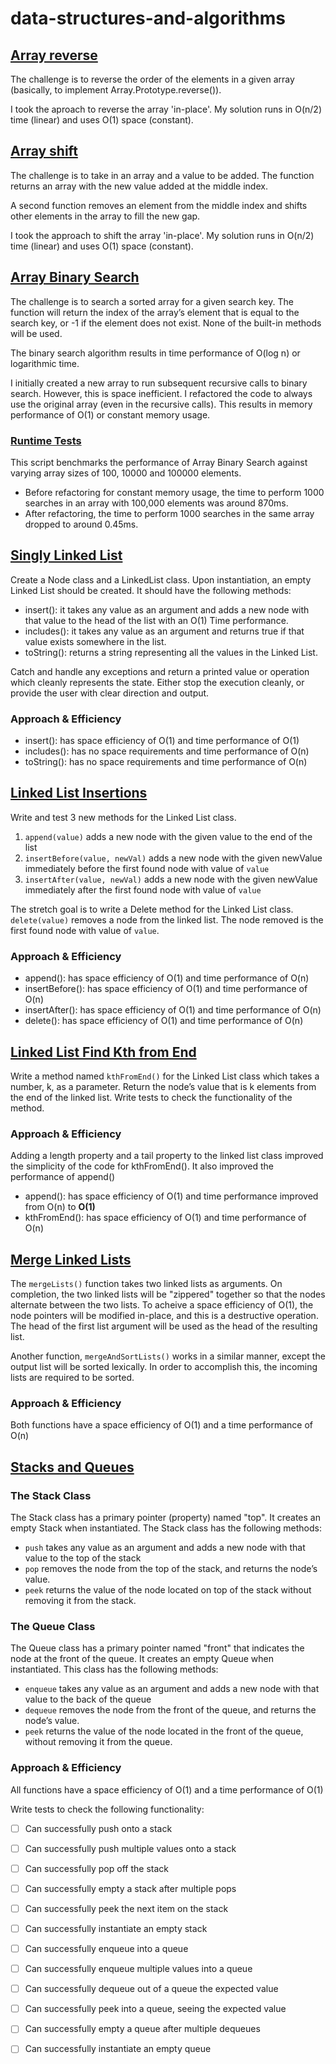 # data-structures-and-algorithms

## [Array reverse](challenges/arrayReverse/array-reverse.js)

The challenge is to reverse the order of the elements in a given array (basically, to implement Array.Prototype.reverse()).

I took the aproach to reverse the array 'in-place'. My solution runs in O(n/2) time (linear) and uses O(1) space (constant).

## [Array shift](challenges/arrayShift/array-shift.js)

The challenge is to take in an array and a value to be added. The function returns an array with the new value added at the middle index.

A second function removes an element from the middle index and shifts other elements in the array to fill the new gap.

I took the approach to shift the array 'in-place'. My solution runs in O(n/2) time (linear) and uses O(1) space (constant).

## [Array Binary Search](challenges/arrayBinarySearch/array-binary-search.js)

The challenge is to search a sorted array for a given search key. The function will return the index of the array’s element that is equal to the search key, or -1 if the element does not exist. None of the built-in methods will be used. 

The binary search algorithm results in time performance of O(log n) or logarithmic time.

I initially created a new array to run subsequent recursive calls to binary search. However, this is space inefficient. I refactored the code to always use the original array (even in the recursive calls). This results in memory performance of O(1) or constant memory usage.

### [Runtime Tests](index.js)

This script benchmarks the performance of Array Binary Search against varying array sizes of 100, 10000 and 100000 elements.

* Before refactoring for constant memory usage, the time to perform 1000 searches in an array with 100,000 elements was around 870ms. 
* After refactoring, the time to perform 1000 searches in the same array dropped to around 0.45ms. 

## [Singly Linked List](challenges/linkedList/linked-list.js)

Create a Node class and a LinkedList class. Upon instantiation, an empty Linked List should be created. It should have the following methods:
- insert(): it takes any value as an argument and adds a new node with that value to the head of the list with an O(1) Time performance.
- includes(): it takes any value as an argument and returns true if that value exists somewhere in the list.
- toString(): returns a string representing all the values in the Linked List.

Catch and handle any exceptions and return a printed value or operation which cleanly represents the state. Either stop the execution cleanly, or provide the user with clear direction and output.

### Approach & Efficiency

- insert(): has space efficiency of O(1) and time performance of O(1)
- includes(): has no space requirements and time performance of O(n)
- toString(): has no space requirements and time performance of O(n)


## [Linked List Insertions](challenges/linkedList/linked-list.js)

Write and test 3 new methods for the Linked List class. 
1. `append(value)` adds a new node with the given value to the end of the list
1. `insertBefore(value, newVal)` adds a new node with the given newValue immediately before the first found node with value of `value`
1. `insertAfter(value, newVal)` adds a new node with the given newValue immediately after the first found node with value of `value`

The stretch goal is to write a Delete method for the Linked List class. `delete(value)` removes a node from the linked list. The node removed is the first found node with value of `value`.

### Approach & Efficiency

- append(): has space efficiency of O(1) and time performance of O(n)
- insertBefore(): has space efficiency of O(1) and time performance of O(n)
- insertAfter(): has space efficiency of O(1) and time performance of O(n)
- delete(): has space efficiency of O(1) and time performance of O(n)


## [Linked List Find Kth from End](challenges/linkedList/linked-list.js)

Write a method named `kthFromEnd()` for the Linked List class which takes a number, k, as a parameter. Return the node’s value that is k elements from the end of the linked list. Write tests to check the functionality of the method.

### Approach & Efficiency

Adding a length property and a tail property to the linked list class improved the simplicity of the code for kthFromEnd(). It also improved the performance of append()
- append(): has space efficiency of O(1) and time performance improved from O(n) to **O(1)**
- kthFromEnd(): has space efficiency of O(1) and time performance of O(n)

## [Merge Linked Lists](challenges/linkedList/llMerge.js)

The `mergeLists()` function takes two linked lists as arguments. On completion, the two linked lists will be "zippered" together so that the nodes alternate between the two lists. To acheive a space efficiency of O(1), the node pointers will be modified in-place, and this is a destructive operation. The head of the first list argument will be used as the head of the resulting list.

Another function, `mergeAndSortLists()` works in a similar manner, except the output list will be sorted lexically. In order to accomplish this, the incoming lists are required to be sorted.

### Approach & Efficiency

Both functions have a space efficiency of O(1) and a time performance of O(n)

## [Stacks and Queues](challenges/stacksAndQueues/stacks-and-queues.js)

### The Stack Class

The Stack class has a primary pointer (property) named "top". It creates an empty Stack when instantiated. The Stack class has the following methods:
- `push` takes any value as an argument and adds a new node with that value to the top of the stack
- `pop` removes the node from the top of the stack, and returns the node’s value.
- `peek` returns the value of the node located on top of the stack without removing it from the stack.

### The Queue Class

The Queue class has a primary pointer named "front" that indicates the node at the front of the queue. It creates an empty Queue when instantiated. This class has the following methods:
- `enqueue` takes any value as an argument and adds a new node with that value to the back of the queue
- `dequeue` removes the node from the front of the queue, and returns the node’s value.
- `peek` returns the value of the node located in the front of the queue, without removing it from the queue.

### Approach & Efficiency

All functions have a space efficiency of O(1) and a time performance of O(1)

Write tests to check the following functionality:
- [ ] Can successfully push onto a stack
- [ ] Can successfully push multiple values onto a stack
- [ ] Can successfully pop off the stack
- [ ] Can successfully empty a stack after multiple pops
- [ ] Can successfully peek the next item on the stack
- [ ] Can successfully instantiate an empty stack
- [ ] Can successfully enqueue into a queue
- [ ] Can successfully enqueue multiple values into a queue
- [ ] Can successfully dequeue out of a queue the expected value
- [ ] Can successfully peek into a queue, seeing the expected value
- [ ] Can successfully empty a queue after multiple dequeues
- [ ] Can successfully instantiate an empty queue

